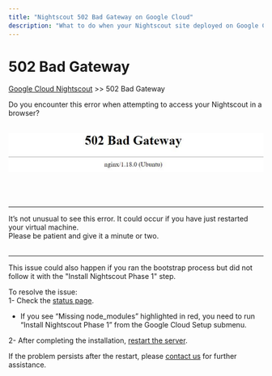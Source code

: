 ```yaml
---
title: "Nightscout 502 Bad Gateway on Google Cloud"
description: "What to do when your Nightscout site deployed on Google Cloud shows a 502 Bad Gateway: check status, complete 'Install Nightscout Phase 1', then restart the server."
---
```


# 502 Bad Gateway
[Google Cloud Nightscout](./GoogleCloud.md) >> 502 Bad Gateway  
  
Do you encounter this error when attempting to access your Nightscout in a browser?  
<br/>  
  
![502BadGateway](./images/502BadGateway.png)  
<br/>  
<br/>  

---  
  
It’s not unusual to see this error.  It could occur if you have just restarted your virtual machine.  
Please be patient and give it a minute or two.  
<br/>  

---  
  
This issue could also happen if you ran the bootstrap process but did not follow it with the "Install Nightscout Phase 1" step.  

To resolve the issue:  
1- Check the [status page](./Status.md).  
- If you see “Missing node_modules” highlighted in red, you need to run “Install Nightscout Phase 1” from the Google Cloud Setup submenu.  

2- After completing the installation, [restart the server](./Restart.md).  

If the problem persists after the restart, please [contact us](./GCNS_Support.md) for further assistance.  
  
  
  
